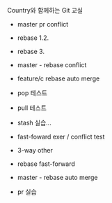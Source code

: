 Country와 함께하는 Git 교실
- master pr conflict

- rebase 1.2.
- rebase 3.

- master - rebase conflict
- feature/c rebase auto merge

- pop 테스트
- pull 테스트
- stash 실습...



- fast-foward exer / conflict test
- 3-way other

- rebase fast-forward

- master - rebase auto merge

- pr 실습
